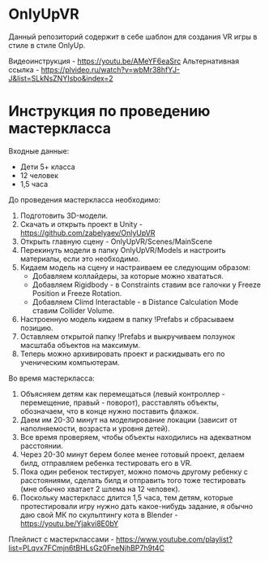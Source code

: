 # OnlyUpVR

Данный репозиторий содержит в себе шаблон для создания VR игры в стиле в стиле OnlyUp.

Видеоинструкция - https://youtu.be/AMeYF6eaSrc
Альтернативная ссылка - https://plvideo.ru/watch?v=wbMr38hfYJ-J&list=SLkNsZNYIsbo&index=2

# Инструкция по проведению мастеркласса

Входные данные:
- Дети 5+ класса
- 12 человек
- 1,5 часа

До проведения мастеркласса необходимо:
1. Подготовить 3D-модели.
2. Скачать и открыть проект в Unity - https://github.com/zabelyaev/OnlyUpVR
3. Открыть главную сцену - OnlyUpVR/Scenes/MainScene
4. Перекинуть модели в папку OnlyUpVR/Models и настроить материалы, если это необходимо.
5. Кидаем модель на сцену и настраиваем ее следующим образом:
    - Добавляем коллайдеры, за которые можно хвататься.
    - Добавляем Rigidbody - в Constraints ставим все галочки у Freeze Position и Freeze Rotation.
    - Добавляем Climd Interactable - в Distance Calculation Mode ставим Collider Volume.
6. Настроенную модель кидаем в папку !Prefabs и сбрасываем позицию.
7. Оставляем открытой папку !Prefabs и выкручиваем ползунок масштаба объектов на максимум.
8. Теперь можно архивировать проект и раскидывать его по ученическим компьютерам.

Во время мастеркласса:
1. Объясняем детям как перемещаться (левый контроллер - перемещение, правый - поворот), расставлять объекты, обозначаем, что  в конце нужно поставить флажок.
2. Даем им 20-30 минут на моделирование локации (зависит от наполняемости, возраста и уровня детей).
3. Все время проверяем, чтобы объекты находились на адекватном расстоянии.
4. Через 20-30 минут берем более менее готовый проект, делаем билд, отправляем ребенка тестировать его в VR.
5. Пока один ребенок тестирует, можно помочь другому ребенку с расстояниями, сделать билд и отправить того тоже тестировать (мне обычно хватает 2 шлема на 12 человек).
6. Поскольку мастеркласс длится 1,5 часа, тем детям, которые протестировали игру нужно дать какое-нибудь задание, я обычно даю свой МК по скульптингу кота в Blender - https://youtu.be/Yjakvi8E0bY

Плейлист с мастерклассами - https://www.youtube.com/playlist?list=PLqvx7FCmjn6tBHLsGz0FneNjhBP7h9t4C
